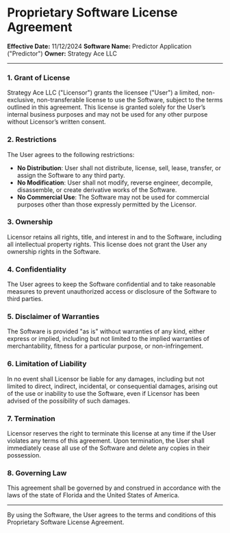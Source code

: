 # Proprietary Software License Agreement

**Effective Date:** 11/12/2024
**Software Name:** Predictor Application ("Predictor") 
**Owner:** Strategy Ace LLC 

---

### 1. Grant of License
Strategy Ace LLC ("Licensor") grants the licensee ("User") a limited, non-exclusive, non-transferable license to use the Software, subject to the terms outlined in this agreement. This license is granted solely for the User’s internal business purposes and may not be used for any other purpose without Licensor’s written consent.

### 2. Restrictions
The User agrees to the following restrictions:

- **No Distribution**: User shall not distribute, license, sell, lease, transfer, or assign the Software to any third party.
- **No Modification**: User shall not modify, reverse engineer, decompile, disassemble, or create derivative works of the Software.
- **No Commercial Use**: The Software may not be used for commercial purposes other than those expressly permitted by the Licensor.

### 3. Ownership
Licensor retains all rights, title, and interest in and to the Software, including all intellectual property rights. This license does not grant the User any ownership rights in the Software.

### 4. Confidentiality
The User agrees to keep the Software confidential and to take reasonable measures to prevent unauthorized access or disclosure of the Software to third parties.

### 5. Disclaimer of Warranties
The Software is provided "as is" without warranties of any kind, either express or implied, including but not limited to the implied warranties of merchantability, fitness for a particular purpose, or non-infringement.

### 6. Limitation of Liability
In no event shall Licensor be liable for any damages, including but not limited to direct, indirect, incidental, or consequential damages, arising out of the use or inability to use the Software, even if Licensor has been advised of the possibility of such damages.

### 7. Termination
Licensor reserves the right to terminate this license at any time if the User violates any terms of this agreement. Upon termination, the User shall immediately cease all use of the Software and delete any copies in their possession.

### 8. Governing Law
This agreement shall be governed by and construed in accordance with the laws of the state of Florida and the United States of America.

---

By using the Software, the User agrees to the terms and conditions of this Proprietary Software License Agreement.
